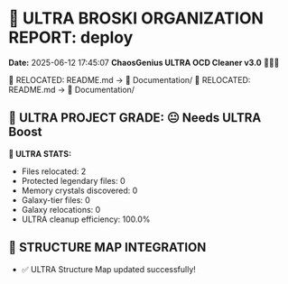 # 🌌 ULTRA BROSKI ORGANIZATION REPORT: deploy
**Date:** 2025-06-12 17:45:07
**ChaosGenius ULTRA OCD Cleaner v3.0** 🧠💜🌌

📁 RELOCATED: README.md → 📝 Documentation/
📁 RELOCATED: README.md → 📝 Documentation/

## 🌌 ULTRA PROJECT GRADE: 😐 Needs ULTRA Boost
**🧠 ULTRA STATS:**
- Files relocated: 2
- Protected legendary files: 0
- Memory crystals discovered: 0
- Galaxy-tier files: 0
- Galaxy relocations: 0
- ULTRA cleanup efficiency: 100.0%

## 🔄 STRUCTURE MAP INTEGRATION
- ✅ ULTRA Structure Map updated successfully!